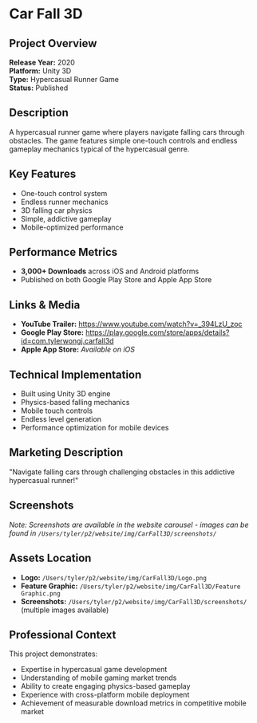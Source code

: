 # Car Fall 3D

## Project Overview
**Release Year:** 2020  
**Platform:** Unity 3D  
**Type:** Hypercasual Runner Game  
**Status:** Published  

## Description
A hypercasual runner game where players navigate falling cars through obstacles. The game features simple one-touch controls and endless gameplay mechanics typical of the hypercasual genre.

## Key Features
- One-touch control system
- Endless runner mechanics
- 3D falling car physics
- Simple, addictive gameplay
- Mobile-optimized performance

## Performance Metrics
- **3,000+ Downloads** across iOS and Android platforms
- Published on both Google Play Store and Apple App Store

## Links & Media
- **YouTube Trailer:** https://www.youtube.com/watch?v=_394LzU_zoc
- **Google Play Store:** https://play.google.com/store/apps/details?id=com.tylerwongj.carfall3d
- **Apple App Store:** *Available on iOS*

## Technical Implementation
- Built using Unity 3D engine
- Physics-based falling mechanics
- Mobile touch controls
- Endless level generation
- Performance optimization for mobile devices

## Marketing Description
"Navigate falling cars through challenging obstacles in this addictive hypercasual runner!"

## Screenshots
*Note: Screenshots are available in the website carousel - images can be found in `/Users/tyler/p2/website/img/CarFall3D/screenshots/`*

## Assets Location
- **Logo:** `/Users/tyler/p2/website/img/CarFall3D/Logo.png`
- **Feature Graphic:** `/Users/tyler/p2/website/img/CarFall3D/Feature Graphic.png`
- **Screenshots:** `/Users/tyler/p2/website/img/CarFall3D/screenshots/` (multiple images available)

## Professional Context
This project demonstrates:
- Expertise in hypercasual game development
- Understanding of mobile gaming market trends
- Ability to create engaging physics-based gameplay
- Experience with cross-platform mobile deployment
- Achievement of measurable download metrics in competitive mobile market